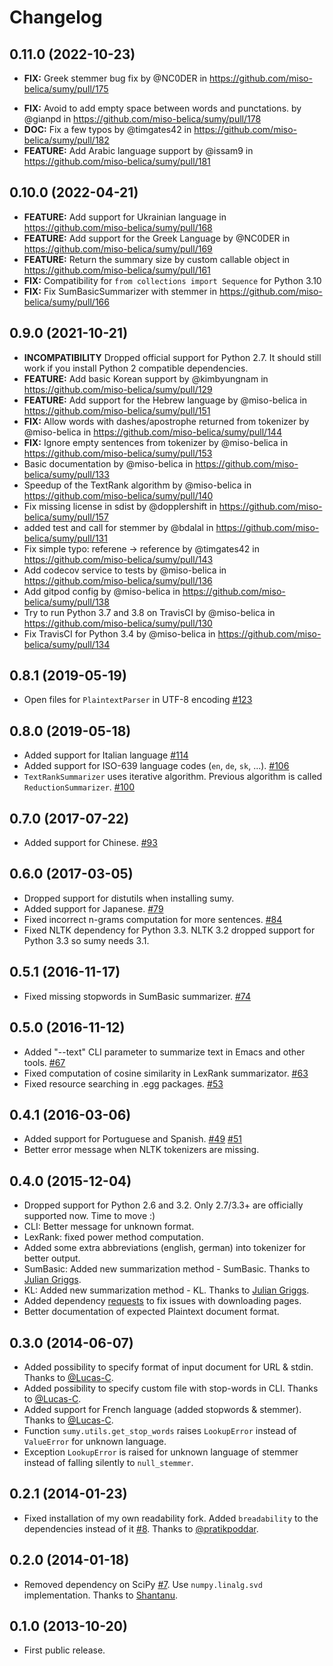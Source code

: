 # Changelog

## 0.11.0 (2022-10-23)
- **FIX:** Greek stemmer bug fix by @NC0DER in https://github.com/miso-belica/sumy/pull/175
* **FIX:** Avoid to add empty space between words and punctations. by @gianpd in https://github.com/miso-belica/sumy/pull/178
* **DOC:** Fix a few typos by @timgates42 in https://github.com/miso-belica/sumy/pull/182
* **FEATURE:** Add Arabic language support by @issam9 in https://github.com/miso-belica/sumy/pull/181

## 0.10.0 (2022-04-21)
- **FEATURE:** Add support for Ukrainian language in https://github.com/miso-belica/sumy/pull/168
- **FEATURE:** Add support for the Greek Language by @NC0DER in https://github.com/miso-belica/sumy/pull/169
- **FEATURE:** Return the summary size by custom callable object in https://github.com/miso-belica/sumy/pull/161
- **FIX:** Compatibility for `from collections import Sequence` for Python 3.10
- **FIX:** Fix SumBasicSummarizer with stemmer in https://github.com/miso-belica/sumy/pull/166

## 0.9.0 (2021-10-21)
- **INCOMPATIBILITY** Dropped official support for Python 2.7. It should still work if you install Python 2 compatible dependencies.
- **FEATURE:** Add basic Korean support by @kimbyungnam in https://github.com/miso-belica/sumy/pull/129
- **FEATURE:** Add support for the Hebrew language by @miso-belica in https://github.com/miso-belica/sumy/pull/151
- **FIX:** Allow words with dashes/apostrophe returned from tokenizer by @miso-belica in https://github.com/miso-belica/sumy/pull/144
- **FIX:** Ignore empty sentences from tokenizer by @miso-belica in https://github.com/miso-belica/sumy/pull/153
- Basic documentation by @miso-belica in https://github.com/miso-belica/sumy/pull/133
- Speedup of the TextRank algorithm by @miso-belica in https://github.com/miso-belica/sumy/pull/140
- Fix missing license in sdist by @dopplershift in https://github.com/miso-belica/sumy/pull/157
- added test and call for stemmer by @bdalal in https://github.com/miso-belica/sumy/pull/131
- Fix simple typo: referene -> reference by @timgates42 in https://github.com/miso-belica/sumy/pull/143
- Add codecov service to tests by @miso-belica in https://github.com/miso-belica/sumy/pull/136
- Add gitpod config by @miso-belica in https://github.com/miso-belica/sumy/pull/138
- Try to run Python 3.7 and 3.8 on TravisCI by @miso-belica in https://github.com/miso-belica/sumy/pull/130
- Fix TravisCI for Python 3.4 by @miso-belica in https://github.com/miso-belica/sumy/pull/134

## 0.8.1 (2019-05-19)
- Open files for `PlaintextParser` in UTF-8 encoding [#123](https://github.com/miso-belica/sumy/pull/123)

## 0.8.0 (2019-05-18)
- Added support for Italian language [#114](https://github.com/miso-belica/sumy/pull/114)
- Added support for ISO-639 language codes (`en`, `de`, `sk`, ...). [#106](https://github.com/miso-belica/sumy/pull/106)
- `TextRankSummarizer` uses iterative algorithm. Previous algorithm is called `ReductionSummarizer`. [#100](https://github.com/miso-belica/sumy/pull/100)

## 0.7.0 (2017-07-22)
- Added support for Chinese. [#93](https://github.com/miso-belica/sumy/pull/93)

## 0.6.0 (2017-03-05)
- Dropped support for distutils when installing sumy.
- Added support for Japanese. [#79](https://github.com/miso-belica/sumy/pull/79)
- Fixed incorrect n-grams computation for more sentences. [#84](https://github.com/miso-belica/sumy/pull/84)
- Fixed NLTK dependency for Python 3.3. NLTK 3.2 dropped support for Python 3.3 so sumy needs 3.1.

## 0.5.1 (2016-11-17)
- Fixed missing stopwords in SumBasic summarizer. [#74](https://github.com/miso-belica/sumy/pull/74)

## 0.5.0 (2016-11-12)
- Added "--text" CLI parameter to summarize text in Emacs and other tools. [#67](https://github.com/miso-belica/sumy/pull/67)
- Fixed computation of cosine similarity in LexRank summarizator. [#63](https://github.com/miso-belica/sumy/pull/63)
- Fixed resource searching in .egg packages. [#53](https://github.com/miso-belica/sumy/pull/53)

## 0.4.1 (2016-03-06)
- Added support for Portuguese and Spanish. [#49](https://github.com/miso-belica/sumy/pull/49) [#51](https://github.com/miso-belica/sumy/pull/51)
- Better error message when NLTK tokenizers are missing.

## 0.4.0 (2015-12-04)
-   Dropped support for Python 2.6 and 3.2. Only 2.7/3.3+ are officially supported now. Time to move :)
-   CLI: Better message for unknown format.
-   LexRank: fixed power method computation.
-   Added some extra abbreviations (english, german) into tokenizer for better output.
-   SumBasic: Added new summarization method - SumBasic. Thanks to [Julian Griggs](https://github.com/JulianGriggs).
-   KL: Added new summarization method - KL. Thanks to [Julian Griggs](https://github.com/JulianGriggs).
-   Added dependency [requests](http://docs.python-requests.org/en/latest/) to fix issues with downloading pages.
-   Better documentation of expected Plaintext document format.

## 0.3.0 (2014-06-07)
-   Added possibility to specify format of input document for URL & stdin. Thanks to [@Lucas-C](https://github.com/Lucas-C).
-   Added possibility to specify custom file with stop-words in CLI. Thanks to [@Lucas-C](https://github.com/Lucas-C).
-   Added support for French language (added stopwords & stemmer). Thanks to [@Lucas-C](https://github.com/Lucas-C).
-   Function `sumy.utils.get_stop_words` raises `LookupError` instead of `ValueError` for unknown language.
-   Exception `LookupError` is raised for unknown language of stemmer instead of falling silently to `null_stemmer`.

## 0.2.1 (2014-01-23)
-   Fixed installation of my own readability fork. Added `breadability` to the dependencies instead of it [#8](https://github.com/miso-belica/sumy/issues/8).
    Thanks to [@pratikpoddar](https://github.com/pratikpoddar).

## 0.2.0 (2014-01-18)
-   Removed dependency on SciPy [#7](https://github.com/miso-belica/sumy/pull/7). Use `numpy.linalg.svd` implementation.
    Thanks to [Shantanu](https://github.com/baali).

## 0.1.0 (2013-10-20)
-   First public release.
